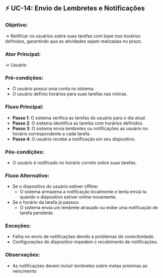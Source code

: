 ## ⚡ **UC-14: Envio de Lembretes e Notificações**

### Objetivo: 
→ Notificar os usuários sobre suas tarefas com base nos horários definidos, garantindo que as atividades sejam realizadas no prazo.

### Ator Principal:
→ Usuário

### Pré-condições:
- O usuário possui uma conta no sistema.
- O usuário definiu horários para suas tarefas nas rotinas.

### Fluxo Principal:
- **Passo 1**: O sistema verifica as tarefas do usuário para o dia atual.
- **Passo 2**: O sistema identifica as tarefas com horários definidos.
- **Passo 3**: O sistema envia lembretes ou notificações ao usuário no horário correspondente a cada tarefa.
- **Passo 4**: O usuário recebe a notificação em seu dispositivo.

### Pós-condições:
- O usuário é notificado no horário correto sobre suas tarefas.

### Fluxo Alternativo:
- Se o dispositivo do usuário estiver offline:
    - O sistema armazena a notificação localmente e tenta enviá-la quando o dispositivo estiver online novamente.
- Se o horário da tarefa já passou:
    - O sistema envia um lembrete atrasado ou exibe uma notificação de tarefa pendente.

### Exceções:
- Falha no envio de notificações devido a problemas de conectividade.
- Configurações do dispositivo impedem o recebimento de notificações.

### Observações:
- As notificações devem incluir lembretes sobre metas próximas ao vencimento